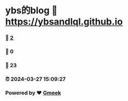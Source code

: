 # ybs的blog :link: https://ybsandlql.github.io 
### :page_facing_up: [2](https://ybsandlql.github.io/tag.html) 
### :speech_balloon: 0 
### :hibiscus: 23 
### :alarm_clock: 2024-03-27 15:09:27 
### Powered by :heart: [Gmeek](https://github.com/Meekdai/Gmeek)
